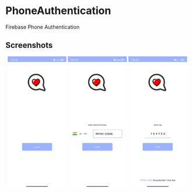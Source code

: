 # PhoneAuthentication
Firebase Phone Authentication

Screenshots
-----------------
<p align="center">
<img src="/images/login_screen.jpg" width="32%"/>
<img src="/images/phoneNum_screen.jpg" width="32%"/>
<img src="/images/otp_screen.jpg" width="32%"/>
</p>
